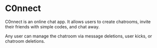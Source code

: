 # C0nnect
C0nnect is an online chat app. It allows users to create chatrooms, invite their friends with simple codes, and chat away. 

Any user can manage the chatroom via message deletions, user kicks, or chatroom deletions. 